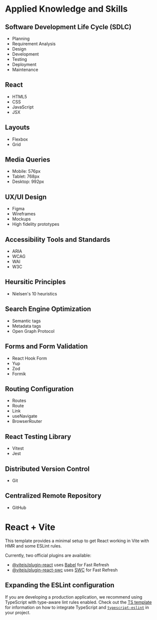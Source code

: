 # Applied Knowledge and Skills
## Software Development Life Cycle (SDLC)
- Planning
- Requirement Analysis
- Design
- Development
- Testing
- Deployment
- Maintenance

## React
- HTML5
- CSS
- JavaScript
- JSX

## Layouts
- Flexbox
- Grid
  
## Media Queries
- Mobile: 576px
- Tablet: 768px
- Desktop: 992px

## UX/UI Design
- Figma
- Wireframes
- Mockups
- High fidelity prototypes
  
## Accessibility Tools and Standards
- ARIA
- WCAG
- WAI
- W3C
  
## Heursitic Principles
- Nielsen's 10 heuristics

## Search Engine Optimization
- Semantic tags
- Metadata tags
- Open Graph Protocol

## Forms and Form Validation
- React Hook Form
- Yup
- Zod
- Formik
  
## Routing Configuration
- Routes
- Route
- Link
- useNavigate
- BrowserRouter
  
## React Testing Library
- Vitest
- Jest
  
## Distributed Version Control
- Git
  
## Centralized Remote Repository
- GitHub

# React + Vite

This template provides a minimal setup to get React working in Vite with HMR and some ESLint rules.

Currently, two official plugins are available:

- [@vitejs/plugin-react](https://github.com/vitejs/vite-plugin-react/blob/main/packages/plugin-react) uses [Babel](https://babeljs.io/) for Fast Refresh
- [@vitejs/plugin-react-swc](https://github.com/vitejs/vite-plugin-react/blob/main/packages/plugin-react-swc) uses [SWC](https://swc.rs/) for Fast Refresh

## Expanding the ESLint configuration

If you are developing a production application, we recommend using TypeScript with type-aware lint rules enabled. Check out the [TS template](https://github.com/vitejs/vite/tree/main/packages/create-vite/template-react-ts) for information on how to integrate TypeScript and [`typescript-eslint`](https://typescript-eslint.io) in your project.
